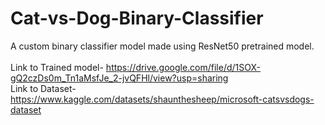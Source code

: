 # Cat-vs-Dog-Binary-Classifier
A custom binary classifier model made using ResNet50 pretrained model. 
<br/>
<br/>
Link to Trained model- https://drive.google.com/file/d/1SOX-gQ2czDs0m_Tn1aMsfJe_2-jvQFHl/view?usp=sharing
<br/>
Link to Dataset- https://www.kaggle.com/datasets/shaunthesheep/microsoft-catsvsdogs-dataset
